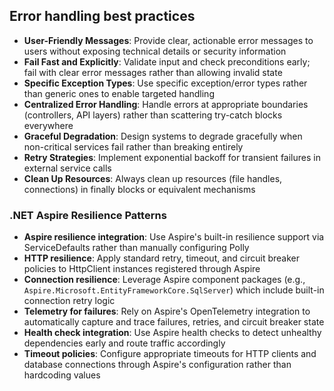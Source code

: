 ## Error handling best practices

- **User-Friendly Messages**: Provide clear, actionable error messages to users without exposing technical details or security information
- **Fail Fast and Explicitly**: Validate input and check preconditions early; fail with clear error messages rather than allowing invalid state
- **Specific Exception Types**: Use specific exception/error types rather than generic ones to enable targeted handling
- **Centralized Error Handling**: Handle errors at appropriate boundaries (controllers, API layers) rather than scattering try-catch blocks everywhere
- **Graceful Degradation**: Design systems to degrade gracefully when non-critical services fail rather than breaking entirely
- **Retry Strategies**: Implement exponential backoff for transient failures in external service calls
- **Clean Up Resources**: Always clean up resources (file handles, connections) in finally blocks or equivalent mechanisms

### .NET Aspire Resilience Patterns

- **Aspire resilience integration**: Use Aspire's built-in resilience support via ServiceDefaults rather than manually configuring Polly
- **HTTP resilience**: Apply standard retry, timeout, and circuit breaker policies to HttpClient instances registered through Aspire
- **Connection resilience**: Leverage Aspire component packages (e.g., `Aspire.Microsoft.EntityFrameworkCore.SqlServer`) which include built-in connection retry logic
- **Telemetry for failures**: Rely on Aspire's OpenTelemetry integration to automatically capture and trace failures, retries, and circuit breaker state
- **Health check integration**: Use Aspire health checks to detect unhealthy dependencies early and route traffic accordingly
- **Timeout policies**: Configure appropriate timeouts for HTTP clients and database connections through Aspire's configuration rather than hardcoding values
